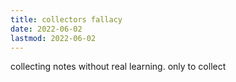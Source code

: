 ```yaml
---
title: collectors fallacy
date: 2022-06-02
lastmod: 2022-06-02
---
```

collecting notes without real learning. only to collect